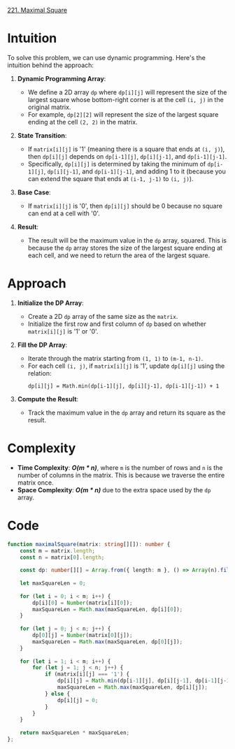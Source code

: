 [221. Maximal Square](https://leetcode.com/problems/maximal-square/)

# Intuition

To solve this problem, we can use dynamic programming. Here's the intuition behind the approach:

1. **Dynamic Programming Array**:
   - We define a 2D array `dp` where `dp[i][j]` will represent the size of the largest square whose bottom-right corner is at the cell `(i, j)` in the original matrix.
   - For example, `dp[2][2]` will represent the size of the largest square ending at the cell `(2, 2)` in the matrix.

2. **State Transition**:
   - If `matrix[i][j]` is '1' (meaning there is a square that ends at `(i, j)`), then `dp[i][j]` depends on `dp[i-1][j]`, `dp[i][j-1]`, and `dp[i-1][j-1]`.
   - Specifically, `dp[i][j]` is determined by taking the minimum of `dp[i-1][j]`, `dp[i][j-1]`, and `dp[i-1][j-1]`, and adding 1 to it (because you can extend the square that ends at `(i-1, j-1)` to `(i, j)`).

3. **Base Case**:
   - If `matrix[i][j]` is '0', then `dp[i][j]` should be 0 because no square can end at a cell with '0'.

4. **Result**:
   - The result will be the maximum value in the `dp` array, squared. This is because the `dp` array stores the size of the largest square ending at each cell, and we need to return the area of the largest square.

# Approach

1. **Initialize the DP Array**:
   - Create a 2D `dp` array of the same size as the `matrix`.
   - Initialize the first row and first column of `dp` based on whether `matrix[i][j]` is '1' or '0'.

2. **Fill the DP Array**:
   - Iterate through the matrix starting from `(1, 1)` to `(m-1, n-1)`.
   - For each cell `(i, j)`, if `matrix[i][j]` is '1', update `dp[i][j]` using the relation:
     ```
     dp[i][j] = Math.min(dp[i-1][j], dp[i][j-1], dp[i-1][j-1]) + 1
     ```

3. **Compute the Result**:
   - Track the maximum value in the `dp` array and return its square as the result.

# Complexity

- **Time Complexity**: ***O(m * n)***, where `m` is the number of rows and `n` is the number of columns in the matrix. This is because we traverse the entire matrix once.
- **Space Complexity**: ***O(m * n)*** due to the extra space used by the `dp` array.

# Code
```typescript
function maximalSquare(matrix: string[][]): number {
    const m = matrix.length;
    const n = matrix[0].length;
    
    const dp: number[][] = Array.from({ length: m }, () => Array(n).fill(0));
    
    let maxSquareLen = 0;
    
    for (let i = 0; i < m; i++) {
        dp[i][0] = Number(matrix[i][0]);
        maxSquareLen = Math.max(maxSquareLen, dp[i][0]);
    }
    
    for (let j = 0; j < n; j++) {
        dp[0][j] = Number(matrix[0][j]);
        maxSquareLen = Math.max(maxSquareLen, dp[0][j]);
    }
    
    for (let i = 1; i < m; i++) {
        for (let j = 1; j < n; j++) {
            if (matrix[i][j] === '1') {
                dp[i][j] = Math.min(dp[i-1][j], dp[i][j-1], dp[i-1][j-1]) + 1;
                maxSquareLen = Math.max(maxSquareLen, dp[i][j]);
            } else {
                dp[i][j] = 0;
            }
        }
    }
    
    return maxSquareLen * maxSquareLen;
};

```
